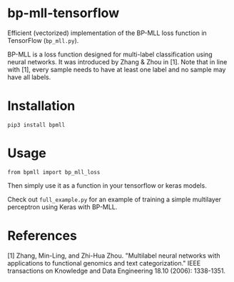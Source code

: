 # bp-mll-tensorflow
Efficient (vectorized) implementation of the BP-MLL loss function in TensorFlow (```bp_mll.py```). 

BP-MLL is a loss function designed for multi-label classification using neural networks. It was introduced by Zhang & Zhou in [1]. Note that in line with [1], every sample needs to have at least one label and no sample may have all labels.

# Installation 
`pip3 install bpmll`

# Usage
```
from bpmll import bp_mll_loss
```
Then simply use it as a function in your tensorflow or keras models.

Check out ```full_example.py``` for an example of training a simple multilayer perceptron using Keras with BP-MLL.

# References
[1] Zhang, Min-Ling, and Zhi-Hua Zhou. "Multilabel neural networks with applications to functional genomics and text categorization." IEEE transactions on Knowledge and Data Engineering 18.10 (2006): 1338-1351.

